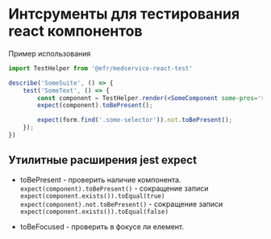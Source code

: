 # Интсрументы для тестирования react компонентов

Пример использования
```jsx
import TestHelper from '@efr/medservice-react-test'

describe('SomeSuite', () => {
    test('SomeText', () => {
        const component = TestHelper.render(<SomeComponent some-pros='some-value'/>);
        expect(component).toBePresent();

        expect(form.find('.some-selector')).not.toBePresent();
    });
})
``` 

## Утилитные расширения jest expect

*  toBePresent - проверить наличие компонента.  
   `expect(component).toBePresent()` - сокращение записи  `expect(component.exists()).toEqual(true)`     
   `expect(component).not.toBePresent()` - сокращение записи  `expect(component.exists()).toEqual(false)` 

*  toBeFocused - проверить в фокусе ли елемент.  